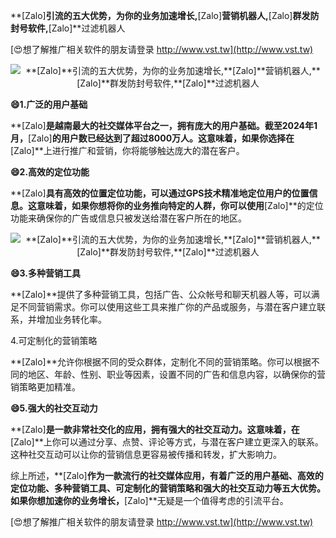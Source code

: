 **[Zalo]**引流的五大优势，为你的业务加速增长,**[Zalo]**营销机器人,**[Zalo]**群发防封号软件,**[Zalo]**过滤机器人

[😍想了解推广相关软件的朋友请登录 http://www.vst.tw](http://www.vst.tw)

 <center><img src="https://vst.tw/MP4/tuiguang/png/4.png" alt="**[Zalo]**引流的五大优势，为你的业务加速增长,**[Zalo]**营销机器人,**[Zalo]**群发防封号软件,**[Zalo]**过滤机器人"></center>

**😄1.广泛的用户基础**

**[Zalo]**是越南最大的社交媒体平台之一，拥有庞大的用户基础。截至2024年1月，**[Zalo]**的用户数已经达到了超过8000万人。这意味着，如果你选择在**[Zalo]**上进行推广和营销，你将能够触达庞大的潜在客户。

**😄2.高效的定位功能**

**[Zalo]**具有高效的位置定位功能，可以通过GPS技术精准地定位用户的位置信息。这意味着，如果你想将你的业务推向特定的人群，你可以使用**[Zalo]**的定位功能来确保你的广告或信息只被发送给潜在客户所在的地区。

 <center><img src="https://vst.tw/MP4/tuiguang/png/4.png" alt="**[Zalo]**引流的五大优势，为你的业务加速增长,**[Zalo]**营销机器人,**[Zalo]**群发防封号软件,**[Zalo]**过滤机器人"></center>

**😄3.多种营销工具**

**[Zalo]**提供了多种营销工具，包括广告、公众帐号和聊天机器人等，可以满足不同营销需求。你可以使用这些工具来推广你的产品或服务，与潜在客户建立联系，并增加业务转化率。

4.可定制化的营销策略

**[Zalo]**允许你根据不同的受众群体，定制化不同的营销策略。你可以根据不同的地区、年龄、性别、职业等因素，设置不同的广告和信息内容，以确保你的营销策略更加精准。

**😄5.强大的社交互动力**

**[Zalo]**是一款非常社交化的应用，拥有强大的社交互动力。这意味着，在**[Zalo]**上你可以通过分享、点赞、评论等方式，与潜在客户建立更深入的联系。这种社交互动可以让你的营销信息更容易被传播和转发，扩大影响力。

综上所述，**[Zalo]**作为一款流行的社交媒体应用，有着广泛的用户基础、高效的定位功能、多种营销工具、可定制化的营销策略和强大的社交互动力等五大优势。如果你想加速你的业务增长，**[Zalo]**无疑是一个值得考虑的引流平台。

[😍想了解推广相关软件的朋友请登录 http://www.vst.tw](http://www.vst.tw)



